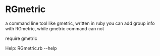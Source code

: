 RGmetric
========

  a command line tool like gmetric, written in ruby
  you can add group info with RGmetric, while gmetric command can not

  require gmetric

  Help:
  	RGmetric.rb --help

